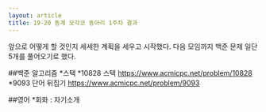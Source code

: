 ```yaml
---
layout: article
title: 19-20 동계 모각코 동아리 1주차 결과
---
```


앞으로 어떻게 할 것인지 세세한 계획을 세우고 시작했다.
다음 모임까지 백준 문제 일단 5개를 풀어오기로 했다.


##백준 알고리즘 
*스택
	*10828 스택 <https://www.acmicpc.net/problem/10828>
    *9093 단어 뒤집기 <https://www.acmicpc.net/problem/9093>

##영어
*회화 : 자기소개